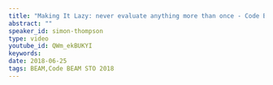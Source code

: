 ```yaml
---
title: "Making It Lazy: never evaluate anything more than once - Code BEAM STO 2018"
abstract: ""
speaker_id: simon-thompson
type: video
youtube_id: QWm_ekBUKYI
keywords: 
date: 2018-06-25
tags: BEAM,Code BEAM STO 2018
---
```


